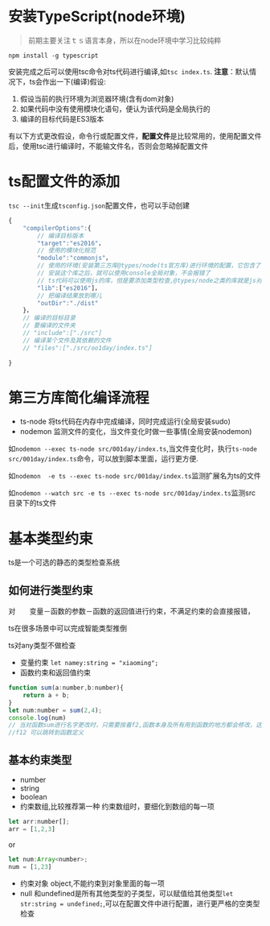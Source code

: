 # 安装TypeScript(node环境)
> 前期主要关注ｔｓ语言本身，所以在node环境中学习比较纯粹


```npm install -g typescript```

安装完成之后可以使用tsc命令对ts代码进行编译,如```tsc index.ts```.
**注意**：默认情况下，ts会作出一下(编译)假设:
1. 假设当前的执行环境为浏览器环境(含有dom对象)
2. 如果代码中没有使用模块化语句，便认为该代码是全局执行的
3. 编译的目标代码是ES3版本

有以下方式更改假设，命令行或配置文件，**配置文件**是比较常用的，使用配置文件后，使用tsc进行编译时，不能输文件名，否则会忽略掉配置文件
# ts配置文件的添加
```tsc --init```生成```tsconfig.json```配置文件，也可以手动创建
```js
{
    "compilerOptions":{
        // 编译目标版本
        "target":"es2016"，
        // 使用的模块化规范
        "module":"commonjs"，
        // 使用的环境(安装第三方库@types/node(ts官方库)进行环境的配置，它包含了很多对js代码的类型描述)　npm install --save-dev @types/node
        // 安装这个库之后，就可以使用console全局对象，不会报错了
        // ts代码可以使用js的库，但是要添加类型检查,@types/node之类的库就是js对应的类型库
        "lib":["es2016"]，
        // 把编译结果放到哪儿
        "outDir":"./dist"
    }，
    // 编译的目标目录
    // 要编译的文件夹
    // "include":["./src"]
    // 编译某个文件及其依赖的文件
    // "files":["./src/oo1day/index.ts"]
    
}
```
# 第三方库简化编译流程
- ts-node 将ts代码在内存中完成编译，同时完成运行(全局安装sudo)
- nodemon 监测文件的变化，当文件变化时做一些事情(全局安装nodemon)

如```nodemon --exec ts-node src/001day/index.ts```,当文件变化时，执行```ts-node src/001day/index.ts```命令，可以放到脚本里面，运行更方便.

如```nodemon  -e ts --exec ts-node src/001day/index.ts```监测扩展名为ts的文件

如```nodemon --watch src -e ts --exec ts-node src/001day/index.ts```监测src目录下的ts文件


# 基本类型约束
ts是一个可选的静态的类型检查系统
## 如何进行类型约束
对　　变量－函数的参数－函数的返回值进行约束，不满足约束的会直接报错，

ts在很多场景中可以完成智能类型推倒

ts对any类型不做检查

- 变量约束
```let namey:string = "xiaoming";```
- 函数约束和返回值约束
```js
function sum(a:number,b:number){
    return a + b;
}
let num:number = sum(2,4);
console.log(num)
// 当对函数sum进行名字更改时，只需要按着f2,函数本身及所有用到函数的地方都会修改，这是ts严格的类型约束起的作用
//f12 可以跳转到函数定义
```
## 基本约束类型
- number
- string
- boolean
- 约束数组,比较推荐第一种
约束数组时，要细化到数组的每一项
```js
let arr:number[];
arr = [1,2,3]
```
or
```js
let num:Array<number>;
num = [1,23]
```
- 约束对象 object,不能约束到对象里面的每一项
- null 和undefined是所有其他类型的子类型，可以赋值给其他类型```let str:string = undefined;```,可以在配置文件中进行配置，进行更严格的空类型检查